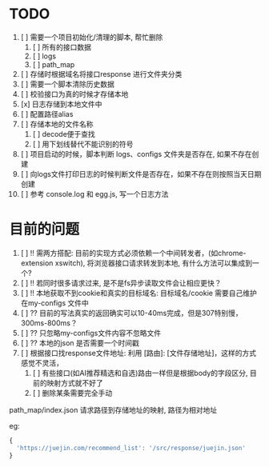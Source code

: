 # TODO

1. [ ] 需要一个项目初始化/清理的脚本, 帮忙删除
   1. [ ] 所有的接口数据
   2. [ ] logs
   3. [ ] path_map
2. [ ] 存储时根据域名将接口response 进行文件夹分类
3. [ ] 需要一个脚本清除历史数据
4. [ ] 校验接口为真的时候才存储本地
5. [x] 日志存储到本地文件中
6. [ ] 配置路径alias
7. [ ] 存储本地的文件名称
   1. [ ] decode便于查找
   2. [ ] 用下划线替代不能识别的符号
8. [ ] 项目启动的时候，脚本判断 logs、configs 文件夹是否存在, 如果不存在创建
9.  [ ] 向logs文件打印日志的时候判断文件是否存在，如果不存在则按照当天日期创建
10. [ ] 参考 console.log 和 egg.js, 写一个日志方法


# 目前的问题

1. [ ] !! 需两方搭配: 目前的实现方式必须依赖一个中间转发者，(如chrome-extension xswitch), 将浏览器接口请求转发到本地, 有什么方法可以集成到一个?
2. [ ] !! 若同时很多请求过来, 是不是fs异步读取文件会让相应更快？
3. [ ] !! 本地获取不到cookie和真实的目标域名: 目标域名/cookie 需要自己维护在my-configs 文件中
4. [ ] ?? 目前的写法真实的返回确实可以10-40ms完成，但是307特别慢，300ms-800ms？
5. [ ] ?? 只忽略my-configs文件内容不忽略文件
6. [ ] ?? 本地的json 是否需要一个时间戳
7. [ ] 根据接口找response文件地址: 利用 [路由]: [文件存储地址]，这样的方式感觉不灵活，
   1. [ ] 有些接口(如AI推荐精选和自选)路由一样但是根据body的字段区分, 目前的映射方式就不好了
   2. [ ] 删除某条需要完全手动





path_map/index.json
请求路径到存储地址的映射, 路径为相对地址

eg:

```jsx
{
  'https://juejin.com/recommend_list': '/src/response/juejin.json'
}
```